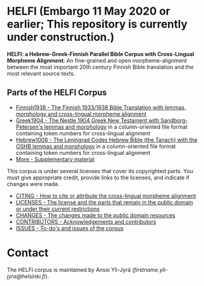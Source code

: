 # HELFI (Embargo 11 May 2020 or earlier; This repository is currently under construction.)
**HELFI: a Hebrew-Greek-Finnish Parallel Bible Corpus with Cross-Lingual Morpheme Alignment**:  An fine-grained and open morpheme-alignment between the most important 20th century Finnish Bible translation and the most relevant source texts.

## Parts of the HELFI Corpus

* [Finnish1938 - The Finnish 1933/1938 Bible Translation with lemmas, morphology and cross-lingual morpheme alignment](https://github.com/amikael/HELFI/tree/master/Finnish1938)
* [Greek1904 - The Nestle 1904 Greek New Testament with Sandborg-Petersen's lemmas and morphology](https://github.com/amikael/HELFI/tree/master/Greek1904) in a column-oriented file format containing token numbers for cross-lingual alignment
* [Hebrew1008 - The Leningrad Codex Hebrew Bible (the Tanach) with the OSHB lemmas and morphology](https://github.com/amikael/HELFI/tree/master/Hebrew1008) in a column-oriented file format containing token numbers for cross-lingual alignment
* [More - Supplementary material](https://github.com/amikael/HELFI/tree/masterSupplements) 

This corpus is under several licenses that cover its copyrighted parts.  You must give appropriate credit, provide links to the licenses, and indicate if changes were made.  

* [CITING - How to cite or attribute the cross-lingual morpheme alignment](https://github.com/amikael/HELFI/blob/master/CITING.md)
* [LICENSES - The license and the parts that remain in the public domain or under their current restrictions](https://github.com/amikael/HELFI/blob/master/LICENSES.md)
* [CHANGES - The changes made to the public domain resources](https://github.com/amikael/HELFI/blob/master/CHANGES.md)
* [CONTRIBUTORS - Acknowledgements and contributors](https://github.com/amikael/HELFI/blob/master/CONTRIB.md)
* [ISSUES - To-do's and issues of the corpus](https://github.com/amikael/HELFI/blob/master/ISSUES.md)

# Contact

The HELFI corpus is maintained by Anssi Yli-Jyrä (_firstname.yli-jyra@helsinki.fi_).
